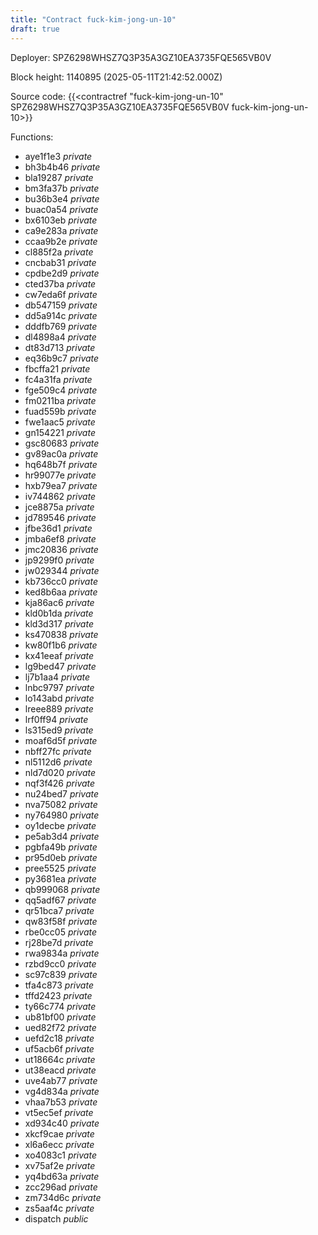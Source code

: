 ```yaml
---
title: "Contract fuck-kim-jong-un-10"
draft: true
---
```

Deployer: SPZ6298WHSZ7Q3P35A3GZ10EA3735FQE565VB0V


 



Block height: 1140895 (2025-05-11T21:42:52.000Z)

Source code: {{<contractref "fuck-kim-jong-un-10" SPZ6298WHSZ7Q3P35A3GZ10EA3735FQE565VB0V fuck-kim-jong-un-10>}}

Functions:

* aye1f1e3 _private_
* bh3b4b46 _private_
* bla19287 _private_
* bm3fa37b _private_
* bu36b3e4 _private_
* buac0a54 _private_
* bx6103eb _private_
* ca9e283a _private_
* ccaa9b2e _private_
* cl885f2a _private_
* cncbab31 _private_
* cpdbe2d9 _private_
* cted37ba _private_
* cw7eda6f _private_
* db547159 _private_
* dd5a914c _private_
* dddfb769 _private_
* dl4898a4 _private_
* dt83d713 _private_
* eq36b9c7 _private_
* fbcffa21 _private_
* fc4a31fa _private_
* fge509c4 _private_
* fm0211ba _private_
* fuad559b _private_
* fwe1aac5 _private_
* gn154221 _private_
* gsc80683 _private_
* gv89ac0a _private_
* hq648b7f _private_
* hr99077e _private_
* hxb79ea7 _private_
* iv744862 _private_
* jce8875a _private_
* jd789546 _private_
* jfbe36d1 _private_
* jmba6ef8 _private_
* jmc20836 _private_
* jp9299f0 _private_
* jw029344 _private_
* kb736cc0 _private_
* ked8b6aa _private_
* kja86ac6 _private_
* kld0b1da _private_
* kld3d317 _private_
* ks470838 _private_
* kw80f1b6 _private_
* kx41eeaf _private_
* lg9bed47 _private_
* lj7b1aa4 _private_
* lnbc9797 _private_
* lo143abd _private_
* lreee889 _private_
* lrf0ff94 _private_
* ls315ed9 _private_
* moaf6d5f _private_
* nbff27fc _private_
* nl5112d6 _private_
* nld7d020 _private_
* nqf3f426 _private_
* nu24bed7 _private_
* nva75082 _private_
* ny764980 _private_
* oy1decbe _private_
* pe5ab3d4 _private_
* pgbfa49b _private_
* pr95d0eb _private_
* pree5525 _private_
* py3681ea _private_
* qb999068 _private_
* qq5adf67 _private_
* qr51bca7 _private_
* qw83f58f _private_
* rbe0cc05 _private_
* rj28be7d _private_
* rwa9834a _private_
* rzbd9cc0 _private_
* sc97c839 _private_
* tfa4c873 _private_
* tffd2423 _private_
* ty66c774 _private_
* ub81bf00 _private_
* ued82f72 _private_
* uefd2c18 _private_
* uf5acb6f _private_
* ut18664c _private_
* ut38eacd _private_
* uve4ab77 _private_
* vg4d834a _private_
* vhaa7b53 _private_
* vt5ec5ef _private_
* xd934c40 _private_
* xkcf9cae _private_
* xl6a6ecc _private_
* xo4083c1 _private_
* xv75af2e _private_
* yq4bd63a _private_
* zcc296ad _private_
* zm734d6c _private_
* zs5aaf4c _private_
* dispatch _public_
